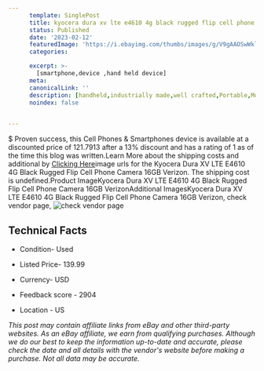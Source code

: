 ```yaml
---
      template: SinglePost
      title: kyocera dura xv lte e4610 4g black rugged flip cell phone camera 16gb verizon
      status: Published
      date: '2023-02-12'
      featuredImage: 'https://i.ebayimg.com/thumbs/images/g/V9gAAOSwWkljZrc6/s-l225.jpg'
      categories: 

      excerpt: >-
        [smartphone,device ,hand held device]
      meta:
      canonicalLink: ''
      description: [handheld,industrially made,well crafted,Portable,Mobile,Compact,Convenient,Lightweight,Maneuverable,Man-portable,Miniature,Carriable,Hand-held,Light,Holdable,Transportable,Mobile device,Pocket-sized,On-the-go,Wireless,Cordless,Compact size,Convenient size, smartphone,device ,hand held device]
      noindex: false

        
---
```

$
    Proven success, this Cell Phones & Smartphones device is available at a discounted price of 121.7913 after a 13% discount and has a rating of 1 as of the time this blog was written.Learn More about the shipping costs and additional by [Clicking Here](https://www.ebay.com/itm/165762502679?hash=item2698371017%3Ag%3AV9gAAOSwWkljZrc6&mkevt=1&mkcid=1&mkrid=711-53200-19255-0&campid=%253CePNCampaignId%253E&customid=%253CreferenceId%253E&toolid=10049)image urls for the Kyocera Dura XV LTE E4610 4G Black Rugged Flip Cell Phone Camera 16GB Verizon. The shipping cost is undefined.Product ImageKyocera Dura XV LTE E4610 4G Black Rugged Flip Cell Phone Camera 16GB VerizonAdditional ImagesKyocera Dura XV LTE E4610 4G Black Rugged Flip Cell Phone Camera 16GB Verizon, check vendor page, ![check vendor page](https://origin-galleryplus.ebayimg.com/ws/web/165762502679_2_0_1/225x225.jpg,https://origin-galleryplus.ebayimg.com/ws/web/165762502679_3_0_1/225x225.jpg,https://origin-galleryplus.ebayimg.com/ws/web/165762502679_4_0_1/225x225.jpg,https://origin-galleryplus.ebayimg.com/ws/web/165762502679_5_0_1/225x225.jpg,https://origin-galleryplus.ebayimg.com/ws/web/165762502679_6_0_1/225x225.jpg,https://origin-galleryplus.ebayimg.com/ws/web/165762502679_7_0_1/225x225.jpg,https://origin-galleryplus.ebayimg.com/ws/web/165762502679_8_0_1/225x225.jpg,https://origin-galleryplus.ebayimg.com/ws/web/165762502679_9_0_1/225x225.jpg,https://origin-galleryplus.ebayimg.com/ws/web/165762502679_10_0_1/225x225.jpg,https://origin-galleryplus.ebayimg.com/ws/web/165762502679_11_0_1/225x225.jpg,https://origin-galleryplus.ebayimg.com/ws/web/165762502679_12_0_1/225x225.jpg)
    
    

 ## Technical Facts 



     
      

 - Condition- Used 


      

 - Listed Price- 139.99 


      

 - Currency- USD 


      

 - Feedback score - 2904 


      

 - Location - US 


      
      

 *_This post may contain affiliate links from eBay and other third-party websites. As an eBay affiliate, we earn from qualifying purchases. Although we do our best to keep the information up-to-date and accurate, please check the date and all details with the vendor's website before making a purchase. Not all data may be accurate._*



    
    
    
    
    